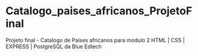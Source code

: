 # Catalogo_paises_africanos_ProjetoFinal
Projeto final - Catalogo de Países africanos para modulo 2 HTML | CSS | EXPRESS | PostgreSQL da Blue Edtech
